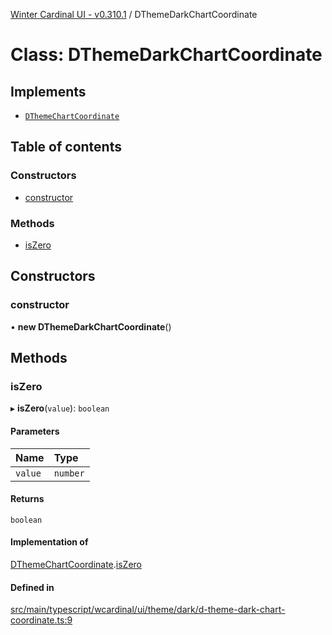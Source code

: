 [Winter Cardinal UI - v0.310.1](../index.md) / DThemeDarkChartCoordinate

# Class: DThemeDarkChartCoordinate

## Implements

- [`DThemeChartCoordinate`](../interfaces/DThemeChartCoordinate.md)

## Table of contents

### Constructors

- [constructor](DThemeDarkChartCoordinate.md#constructor)

### Methods

- [isZero](DThemeDarkChartCoordinate.md#iszero)

## Constructors

### constructor

• **new DThemeDarkChartCoordinate**()

## Methods

### isZero

▸ **isZero**(`value`): `boolean`

#### Parameters

| Name | Type |
| :------ | :------ |
| `value` | `number` |

#### Returns

`boolean`

#### Implementation of

[DThemeChartCoordinate](../interfaces/DThemeChartCoordinate.md).[isZero](../interfaces/DThemeChartCoordinate.md#iszero)

#### Defined in

[src/main/typescript/wcardinal/ui/theme/dark/d-theme-dark-chart-coordinate.ts:9](https://github.com/winter-cardinal/winter-cardinal-ui/blob/v0.310.1/src/main/typescript/wcardinal/ui/theme/dark/d-theme-dark-chart-coordinate.ts#L9)

